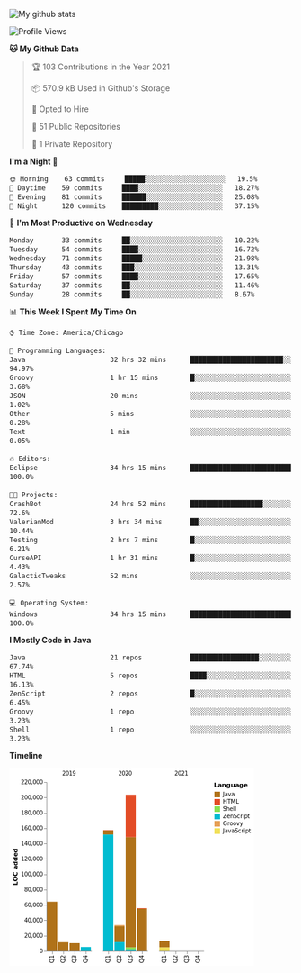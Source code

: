 ![My github stats](https://github-readme-stats.vercel.app/api?username=romvoid95&theme=gruvbox&include_all_commits=true&show_icons=true")

<!--START_SECTION:waka-->
![Profile Views](http://img.shields.io/badge/Profile%20Views-1-blue)

**🐱 My Github Data** 

> 🏆 103 Contributions in the Year 2021
 > 
> 📦 570.9 kB Used in Github's Storage 
 > 
> 💼 Opted to Hire
 > 
> 📜 51 Public Repositories 
 > 
> 🔑 1 Private Repository 
 > 
**I'm a Night 🦉** 

```text
🌞 Morning    63 commits     █████░░░░░░░░░░░░░░░░░░░░   19.5% 
🌆 Daytime    59 commits     ████░░░░░░░░░░░░░░░░░░░░░   18.27% 
🌃 Evening    81 commits     ██████░░░░░░░░░░░░░░░░░░░   25.08% 
🌙 Night      120 commits    █████████░░░░░░░░░░░░░░░░   37.15%

```
📅 **I'm Most Productive on Wednesday** 

```text
Monday       33 commits     ██░░░░░░░░░░░░░░░░░░░░░░░   10.22% 
Tuesday      54 commits     ████░░░░░░░░░░░░░░░░░░░░░   16.72% 
Wednesday    71 commits     █████░░░░░░░░░░░░░░░░░░░░   21.98% 
Thursday     43 commits     ███░░░░░░░░░░░░░░░░░░░░░░   13.31% 
Friday       57 commits     ████░░░░░░░░░░░░░░░░░░░░░   17.65% 
Saturday     37 commits     ██░░░░░░░░░░░░░░░░░░░░░░░   11.46% 
Sunday       28 commits     ██░░░░░░░░░░░░░░░░░░░░░░░   8.67%

```


📊 **This Week I Spent My Time On** 

```text
⌚︎ Time Zone: America/Chicago

💬 Programming Languages: 
Java                     32 hrs 32 mins      ███████████████████████░░   94.97% 
Groovy                   1 hr 15 mins        █░░░░░░░░░░░░░░░░░░░░░░░░   3.68% 
JSON                     20 mins             ░░░░░░░░░░░░░░░░░░░░░░░░░   1.02% 
Other                    5 mins              ░░░░░░░░░░░░░░░░░░░░░░░░░   0.28% 
Text                     1 min               ░░░░░░░░░░░░░░░░░░░░░░░░░   0.05%

🔥 Editors: 
Eclipse                  34 hrs 15 mins      █████████████████████████   100.0%

🐱‍💻 Projects: 
CrashBot                 24 hrs 52 mins      ██████████████████░░░░░░░   72.6% 
ValerianMod              3 hrs 34 mins       ██░░░░░░░░░░░░░░░░░░░░░░░   10.44% 
Testing                  2 hrs 7 mins        █░░░░░░░░░░░░░░░░░░░░░░░░   6.21% 
CurseAPI                 1 hr 31 mins        █░░░░░░░░░░░░░░░░░░░░░░░░   4.43% 
GalacticTweaks           52 mins             ░░░░░░░░░░░░░░░░░░░░░░░░░   2.57%

💻 Operating System: 
Windows                  34 hrs 15 mins      █████████████████████████   100.0%

```

**I Mostly Code in Java** 

```text
Java                     21 repos            █████████████████░░░░░░░░   67.74% 
HTML                     5 repos             ████░░░░░░░░░░░░░░░░░░░░░   16.13% 
ZenScript                2 repos             █░░░░░░░░░░░░░░░░░░░░░░░░   6.45% 
Groovy                   1 repo              ░░░░░░░░░░░░░░░░░░░░░░░░░   3.23% 
Shell                    1 repo              ░░░░░░░░░░░░░░░░░░░░░░░░░   3.23%

```


**Timeline**

![Chart not found](https://raw.githubusercontent.com/ROMVoid95/ROMVoid95/master/charts/bar_graph.png) 


<!--END_SECTION:waka-->
